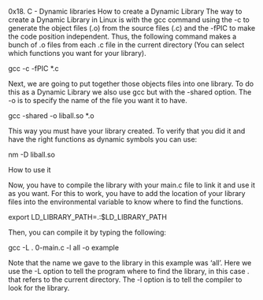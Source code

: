 0x18. C - Dynamic libraries
How to create a Dynamic Library
The way to create a Dynamic Library in Linux is with the gcc command using the -c to generate the object files (.o) from the source files (.c) and the -fPIC to make the code position independent. Thus, the following command makes a bunch of .o files from each .c file in the current directory (You can select which functions you want for your library).


gcc -c -fPIC *.c


Next, we are going to put together those objects files into one library. To do this as a Dynamic Library we also use gcc but with the -shared option. The -o is to specify the name of the file you want it to have.

gcc -shared -o liball.so *.o


This way you must have your library created. To verify that you did it and have the right functions as dynamic symbols you can use:

nm -D liball.so

How to use it

Now, you have to compile the library with your main.c file to link it and use it as you want. For this to work, you have to add the location of your library files into the environmental variable to know where to find the functions.


export LD_LIBRARY_PATH=.:$LD_LIBRARY_PATH


Then, you can compile it by typing the following:

gcc -L . 0-main.c -l all -o example

Note that the name we gave to the library in this example was ‘all’. Here we use the -L option to tell the program where to find the library, in this case . that refers to the current directory. The -l option is to tell the compiler to look for the library.
